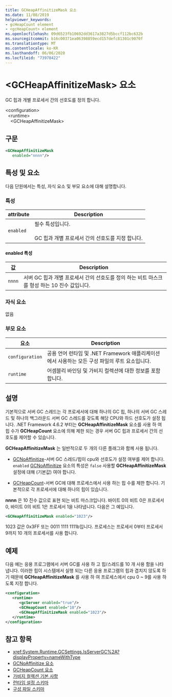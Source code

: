 ```yaml
---
title: GCHeapAffinitizeMask 요소
ms.date: 11/08/2019
helpviewer_keywords:
- gcHeapCount element
- <gcHeapCount> element
ms.openlocfilehash: 09d6523fb10692dd3617a3827d5bccf112bc632b
ms.sourcegitcommit: b16c00371ea06398859ecd157defc81301c9070f
ms.translationtype: MT
ms.contentlocale: ko-KR
ms.lasthandoff: 06/06/2020
ms.locfileid: "73978422"
---
```

# <a name="gcheapaffinitizemask-element"></a>\<GCHeapAffinitizeMask> 요소

GC 힙과 개별 프로세서 간의 선호도를 정의 합니다.

\<configuration>\
&nbsp;&nbsp;\<runtime>\
&nbsp;&nbsp;&nbsp;&nbsp;\<GCHeapAffinitizeMask>

## <a name="syntax"></a>구문

```xml
<GCHeapAffinitizeMask
   enabled="nnnn"/>
```

## <a name="attributes-and-elements"></a>특성 및 요소

다음 단원에서는 특성, 자식 요소 및 부모 요소에 대해 설명합니다.

### <a name="attributes"></a>특성

|attribute|Description|
|---------------|-----------------|
|`enabled`|필수 특성입니다.<br /><br />GC 힙과 개별 프로세서 간의 선호도를 지정 합니다. |

#### <a name="enabled-attribute"></a>enabled 특성

|값|Description|
|-----------|-----------------|
|`nnnn`|서버 GC 힙과 개별 프로세서 간의 선호도를 정의 하는 비트 마스크를 형성 하는 10 진수 값입니다. |

### <a name="child-elements"></a>자식 요소

없음

### <a name="parent-elements"></a>부모 요소

|요소|Description|
|-------------|-----------------|
|`configuration`|공용 언어 런타임 및 .NET Framework 애플리케이션에서 사용하는 모든 구성 파일의 루트 요소입니다.|
|`runtime`|어셈블리 바인딩 및 가비지 컬렉션에 대한 정보를 포함합니다.|

## <a name="remarks"></a>설명

기본적으로 서버 GC 스레드는 각 프로세서에 대해 하나의 GC 힙, 하나의 서버 GC 스레드 및 하나의 백그라운드 서버 GC 스레드를 갖도록 해당 CPU와 하드 선호도가 설정 됩니다. .NET Framework 4.6.2 부터는 **GCHeapAffinitizeMask** 요소를 사용 하 여 힙 수가 **GCHeapCount** 요소에 의해 제한 되는 경우 서버 GC 힙과 프로세서 간의 선호도를 제어할 수 있습니다.

**GCHeapAffinitizeMask** 는 일반적으로 두 개의 다른 플래그와 함께 사용 됩니다.

- [GCNoAffinitize](gcnoaffinitize-element.md)-서버 GC 스레드/힙이 cpu와 선호도가 설정 여부를 제어 합니다. `enabled` [GCNoAffinitize](gcnoaffinitize-element.md) 요소의 특성은 `false` 사용할 **GCHeapAffinitizeMask** 설정에 대해 (기본값) 여야 합니다.

- [GCHeapCount](gcheapcount-element.md)-서버 GC에 대해 프로세스에서 사용 하는 힙 수를 제한 합니다. 기본적으로 각 프로세서에 대해 하나의 힙이 있습니다.

**nnnn** 은 10 진수 값으로 표현 되는 비트 마스크입니다. 바이트 0의 비트 0은 프로세서 0, 바이트 0의 비트 1은 프로세서 1을 나타냅니다. 다음은 그 예입니다.

```xml
<GCHeapAffinitizeMask enabled="1023"/>
```

1023 값은 0x3FF 또는 0011 1111 1111b입니다. 프로세스는 프로세서 0부터 프로세서 9까지 10 개의 프로세서를 사용 합니다.

## <a name="example"></a>예제

다음 예는 응용 프로그램에서 서버 GC를 사용 하 고 힙/스레드를 10 개 사용 함을 나타냅니다. 이러한 힙이 시스템에서 실행 되는 다른 응용 프로그램의 힙과 겹치지 않도록 하기 때문에 **GCHeapAffinitizeMask** 를 사용 하 여 프로세스에서 cpu 0 ~ 9를 사용 하도록 지정 합니다.

```xml
<configuration>
   <runtime>
      <gcServer enabled="true"/>
      <GCHeapCount enabled="10"/>
      <GCHeapAffinitizeMask enabled="1023"/>
   </runtime>
</configuration>
```

## <a name="see-also"></a>참고 항목

- <xref:System.Runtime.GCSettings.IsServerGC%2A?displayProperty=nameWithType>
- [GCNoAffinitize 요소](gcnoaffinitize-element.md)
- [GCHeapCount 요소](gcheapcount-element.md)
- [가비지 컬렉션 기본 사항](../../../../standard/garbage-collection/fundamentals.md)
- [런타임 설정 스키마](index.md)
- [구성 파일 스키마](../index.md)
